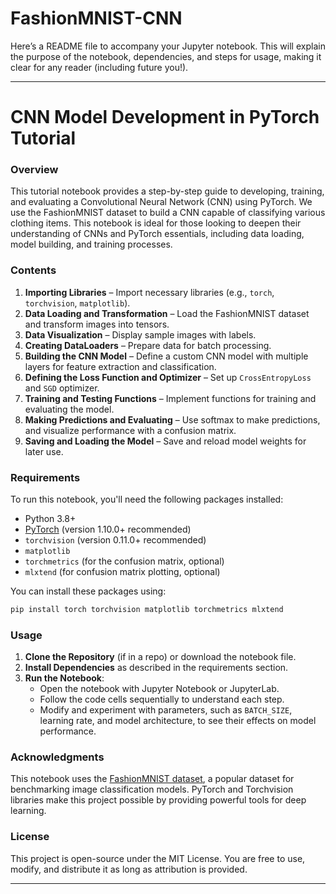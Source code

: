 # FashionMNIST-CNN
Here’s a README file to accompany your Jupyter notebook. This will explain the purpose of the notebook, dependencies, and steps for usage, making it clear for any reader (including future you!).

---

# CNN Model Development in PyTorch Tutorial

### Overview
This tutorial notebook provides a step-by-step guide to developing, training, and evaluating a Convolutional Neural Network (CNN) using PyTorch. We use the FashionMNIST dataset to build a CNN capable of classifying various clothing items. This notebook is ideal for those looking to deepen their understanding of CNNs and PyTorch essentials, including data loading, model building, and training processes.

### Contents
1. **Importing Libraries** – Import necessary libraries (e.g., `torch`, `torchvision`, `matplotlib`).
2. **Data Loading and Transformation** – Load the FashionMNIST dataset and transform images into tensors.
3. **Data Visualization** – Display sample images with labels.
4. **Creating DataLoaders** – Prepare data for batch processing.
5. **Building the CNN Model** – Define a custom CNN model with multiple layers for feature extraction and classification.
6. **Defining the Loss Function and Optimizer** – Set up `CrossEntropyLoss` and `SGD` optimizer.
7. **Training and Testing Functions** – Implement functions for training and evaluating the model.
8. **Making Predictions and Evaluating** – Use softmax to make predictions, and visualize performance with a confusion matrix.
9. **Saving and Loading the Model** – Save and reload model weights for later use.

### Requirements
To run this notebook, you'll need the following packages installed:

- Python 3.8+
- [PyTorch](https://pytorch.org/) (version 1.10.0+ recommended)
- `torchvision` (version 0.11.0+ recommended)
- `matplotlib`
- `torchmetrics` (for the confusion matrix, optional)
- `mlxtend` (for confusion matrix plotting, optional)

You can install these packages using:
```bash
pip install torch torchvision matplotlib torchmetrics mlxtend
```

### Usage
1. **Clone the Repository** (if in a repo) or download the notebook file.
2. **Install Dependencies** as described in the requirements section.
3. **Run the Notebook**:
   - Open the notebook with Jupyter Notebook or JupyterLab.
   - Follow the code cells sequentially to understand each step.
   - Modify and experiment with parameters, such as `BATCH_SIZE`, learning rate, and model architecture, to see their effects on model performance.



### Acknowledgments
This notebook uses the [FashionMNIST dataset](https://github.com/zalandoresearch/fashion-mnist), a popular dataset for benchmarking image classification models. PyTorch and Torchvision libraries make this project possible by providing powerful tools for deep learning.

### License
This project is open-source under the MIT License. You are free to use, modify, and distribute it as long as attribution is provided.

---

